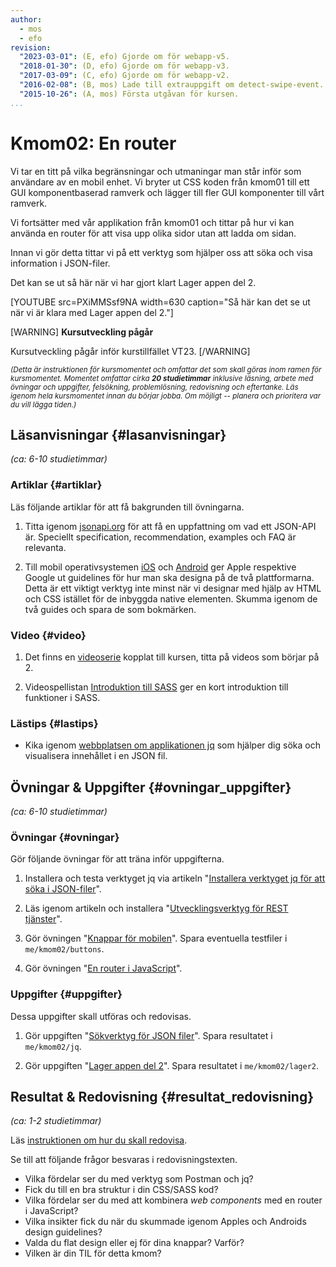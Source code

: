 ```yaml
---
author:
  - mos
  - efo
revision:
  "2023-03-01": (E, efo) Gjorde om för webapp-v5.
  "2018-01-30": (D, efo) Gjorde om för webapp-v3.
  "2017-03-09": (C, efo) Gjorde om för webapp-v2.
  "2016-02-08": (B, mos) Lade till extrauppgift om detect-swipe-event.
  "2015-10-26": (A, mos) Första utgåvan för kursen.
...
```

Kmom02: En router
==================================

Vi tar en titt på vilka begränsningar och utmaningar man står inför som användare av en mobil enhet. Vi bryter ut CSS koden från kmom01 till ett GUI komponentbaserad ramverk och lägger till fler GUI komponenter till vårt ramverk.

Vi fortsätter med vår applikation från kmom01 och tittar på hur vi kan använda en router för att visa upp olika sidor utan att ladda om sidan.

Innan vi gör detta tittar vi på ett verktyg som hjälper oss att söka och visa information i JSON-filer.

Det kan se ut så här när vi har gjort klart Lager appen del 2.

[YOUTUBE src=PXiMMSsf9NA width=630 caption="Så här kan det se ut när vi är klara med Lager appen del 2."]



<!--more-->



[WARNING]
**Kursutveckling pågår**

Kursutveckling pågår inför kurstillfället VT23.
[/WARNING]



<small><i>(Detta är instruktionen för kursmomentet och omfattar det som skall göras inom ramen för kursmomentet. Momentet omfattar cirka **20 studietimmar** inklusive läsning, arbete med övningar och uppgifter, felsökning, problemlösning, redovisning och eftertanke. Läs igenom hela kursmomentet innan du börjar jobba. Om möjligt -- planera och prioritera var du vill lägga tiden.)</i></small>



Läsanvisningar  {#lasanvisningar}
---------------------------------

*(ca: 6-10 studietimmar)*



### Artiklar {#artiklar}

Läs följande artiklar för att få bakgrunden till övningarna.

1. Titta igenom [jsonapi.org](http://jsonapi.org/format/) för att få en uppfattning om vad ett JSON-API är. Speciellt specification, recommendation, examples och FAQ är relevanta.

1. Till mobil operativsystemen [iOS](https://developer.apple.com/design/) och [Android](https://developer.android.com/design/) ger Apple respektive Google ut guidelines för hur man ska designa på de två plattformarna. Detta är ett viktigt verktyg inte minst när vi designar med hjälp av HTML och CSS istället för de inbyggda native elementen. Skumma igenom de två guides och spara de som bokmärken.



### Video {#video}

1. Det finns en [videoserie](https://www.youtube.com/playlist?list=PLKtP9l5q3ce_CbhJOudHjxkjYofM98kvh) kopplat till kursen, titta på videos som börjar på 2.

1. Videospellistan [Introduktion till SASS](https://www.youtube.com/playlist?list=PLKtP9l5q3ce8HZ5mbVhoKM_R1DmlX1iH1) ger en kort introduktion till funktioner i SASS.



### Lästips {#lastips}

* Kika igenom [webbplatsen om applikationen jq](https://stedolan.github.io/jq/) som hjälper dig söka och visualisera innehållet i en JSON fil.



Övningar & Uppgifter  {#ovningar_uppgifter}
-------------------------------------------

*(ca: 6-10 studietimmar)*



### Övningar {#ovningar}

Gör följande övningar för att träna inför uppgifterna.

1.  Installera och testa verktyget jq via artikeln "[Installera verktyget jq för att söka i JSON-filer](kunskap/installera-verktyget-jq-for-att-soka-i-json-filer)".

1. Läs igenom artikeln och installera "[Utvecklingsverktyg för REST tjänster](kunskap/utvecklingsverktyg-for-restful-tjanster)".

1. Gör övningen "[Knappar för mobilen](kunskap/knappar-for-mobilen)". Spara eventuella testfiler i `me/kmom02/buttons`.

1. Gör övningen "[En router i JavaScript](kunskap/en-router-i-javascript)".



### Uppgifter {#uppgifter}

Dessa uppgifter skall utföras och redovisas.

1. Gör uppgiften "[Sökverktyg för JSON filer](uppgift/sokverktyg-for-json-filer)". Spara resultatet i `me/kmom02/jq`.

1. Gör uppgiften "[Lager appen del 2](uppgift/lager-appen-del-2)". Spara resultatet i `me/kmom02/lager2`.



Resultat & Redovisning  {#resultat_redovisning}
-----------------------------------------------

*(ca: 1-2 studietimmar)*

Läs [instruktionen om hur du skall redovisa](./../redovisa).

Se till att följande frågor besvaras i redovisningstexten.

* Vilka fördelar ser du med verktyg som Postman och jq?
* Fick du till en bra struktur i din CSS/SASS kod?
* Vilka fördelar ser du med att kombinera _web components_ med en router i JavaScript?
* Vilka insikter fick du när du skummade igenom Apples och Androids design guidelines?
* Valda du flat design eller ej för dina knappar? Varför?
* Vilken är din TIL för detta kmom?
